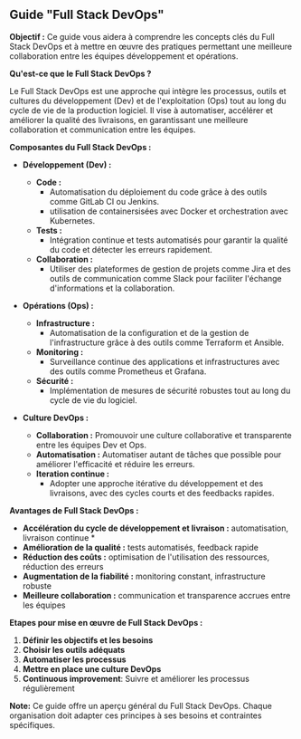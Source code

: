 ## Guide "Full Stack DevOps" 

**Objectif :** Ce guide vous aidera à comprendre les concepts clés du Full Stack DevOps et à mettre en œuvre  des pratiques permettant une meilleure collaboration entre les équipes développement et opérations.

**Qu'est-ce que le Full Stack DevOps ?**

Le Full Stack DevOps est une approche qui intègre les processus, outils et cultures du développement (Dev) et de l'exploitation (Ops) tout au long du cycle de vie de la production logiciel. Il vise à automatiser, accélérer et améliorer la qualité des livraisons, en garantissant une meilleure collaboration et communication entre les équipes.

**Composantes du Full Stack DevOps :**

* **Développement (Dev) :**
    * **Code :** 
        * Automatisation du déploiement du code grâce à des outils comme GitLab CI ou Jenkins.
        * utilisation de containersisées avec Docker et orchestration avec Kubernetes.
    * **Tests :**
        * Intégration continue et tests automatisés pour garantir la qualité du code et détecter les erreurs rapidement.
    * **Collaboration :**
        * Utiliser des plateformes de gestion de projets comme Jira et des outils de communication comme Slack pour faciliter l'échange d'informations et la collaboration.
* **Opérations (Ops) :**
    * **Infrastructure :**
        * Automatisation de la configuration et de la gestion de l'infrastructure grâce à des outils comme Terraform et Ansible.
    * **Monitoring :**
        * Surveillance continue des applications et infrastructures avec des outils comme Prometheus et Grafana.
    * **Sécurité :**
        * Implémentation de mesures de sécurité robustes tout au long du cycle de vie du logiciel. 

* **Culture DevOps :**
    * **Collaboration :**  Promouvoir une culture collaborative et transparente entre les équipes Dev et Ops.
    * **Automatisation :**  Automatiser autant de tâches que possible pour améliorer l'efficacité et réduire les erreurs.
    * **Iteration continue :**
        * Adopter une approche itérative du développement et des livraisons, avec des cycles courts et des feedbacks rapides.

**Avantages de Full Stack DevOps :**

* **Accélération du cycle de développement et livraison :** automatisation, livraison continue
    *  
* **Amélioration de la qualité :** tests automatisés, feedback rapide
* **Réduction des coûts :**  optimisation de l'utilisation des ressources, réduction des erreurs
* **Augmentation de la fiabilité :** monitoring constant, infrastructure robuste
* **Meilleure collaboration :** communication et transparence accrues entre les équipes


**Etapes pour mise en œuvre de Full Stack DevOps :**

1. **Définir les objectifs et les besoins**
2. **Choisir les outils adéquats** 
3. **Automatiser les processus**
4. **Mettre en place une culture DevOps**
5. **Continuous improvement**: Suivre et améliorer les processus régulièrement

**Note:** Ce guide offre un aperçu général du Full Stack DevOps. Chaque organisation doit adapter ces principes à ses besoins et contraintes spécifiques.


